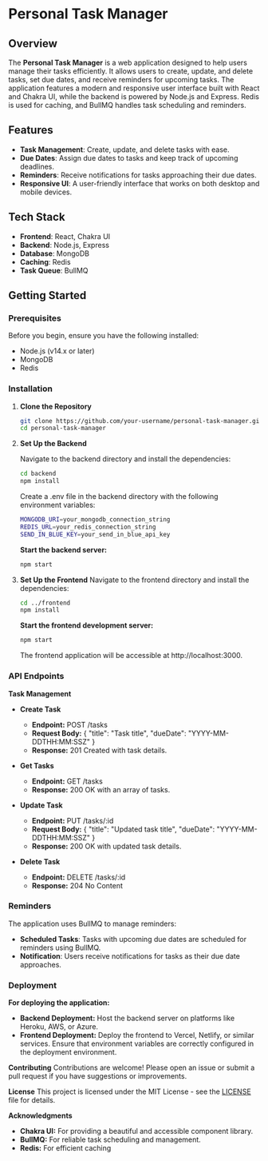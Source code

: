 # Personal Task Manager

## Overview

The **Personal Task Manager** is a web application designed to help users manage their tasks efficiently. It allows users to create, update, and delete tasks, set due dates, and receive reminders for upcoming tasks. The application features a modern and responsive user interface built with React and Chakra UI, while the backend is powered by Node.js and Express. Redis is used for caching, and BullMQ handles task scheduling and reminders.

## Features

- **Task Management**: Create, update, and delete tasks with ease.
- **Due Dates**: Assign due dates to tasks and keep track of upcoming deadlines.
- **Reminders**: Receive notifications for tasks approaching their due dates.
- **Responsive UI**: A user-friendly interface that works on both desktop and mobile devices.

## Tech Stack

- **Frontend**: React, Chakra UI
- **Backend**: Node.js, Express
- **Database**: MongoDB
- **Caching**: Redis
- **Task Queue**: BullMQ

## Getting Started

### Prerequisites

Before you begin, ensure you have the following installed:

- Node.js (v14.x or later)
- MongoDB
- Redis

### Installation

1.  **Clone the Repository**

    ```bash
    git clone https://github.com/your-username/personal-task-manager.git
    cd personal-task-manager
    ```

2.  **Set Up the Backend**

    Navigate to the backend directory and install the dependencies:

    ```bash
    cd backend
    npm install
    ```

    Create a .env file in the backend directory with the following environment variables:

    ```bash
    MONGODB_URI=your_mongodb_connection_string
    REDIS_URL=your_redis_connection_string
    SEND_IN_BLUE_KEY=your_send_in_blue_api_key
    ```

    <!-- BULLMQ_REDIS_URL=your_bullmq_redis_connection_string -->

    **Start the backend server:**

    ```bash
    npm start
    ```

3.  **Set Up the Frontend**
    Navigate to the frontend directory and install the dependencies:
    ```bash
    cd ../frontend
    npm install
    ```
    **Start the frontend development server:**
    ```bash
    npm start
    ```
    The frontend application will be accessible at http://localhost:3000.

### API Endpoints

**Task Management**

- **Create Task**
  - **Endpoint:** POST /tasks
  - **Request Body:** { "title": "Task title", "dueDate": "YYYY-MM-DDTHH:MM:SSZ" }
  - **Response:** 201 Created with task details.
- **Get Tasks**

  - **Endpoint:** GET /tasks
  - **Response:** 200 OK with an array of tasks.

- **Update Task**

  - **Endpoint:** PUT /tasks/:id
  - **Request Body:** { "title": "Updated task title", "dueDate": "YYYY-MM-DDTHH:MM:SSZ" }
  - **Response:** 200 OK with updated task details.

- **Delete Task**
  - **Endpoint:** DELETE /tasks/:id
  - **Response:** 204 No Content

### Reminders

The application uses BullMQ to manage reminders:

- **Scheduled Tasks**: Tasks with upcoming due dates are scheduled for reminders using BullMQ.
- **Notification**: Users receive notifications for tasks as their due date approaches.

### Deployment

**For deploying the application:**

- **Backend Deployment:** Host the backend server on platforms like Heroku, AWS, or Azure.
- **Frontend Deployment:** Deploy the frontend to Vercel, Netlify, or similar services.
  Ensure that environment variables are correctly configured in the deployment environment.

**Contributing**
Contributions are welcome! Please open an issue or submit a pull request if you have suggestions or improvements.

**License**
This project is licensed under the MIT License - see the [LICENSE](LICENSE) file for details.

**Acknowledgments**

- **Chakra UI:** For providing a beautiful and accessible component library.
- **BullMQ:** For reliable task scheduling and management.
- **Redis:** For efficient caching
